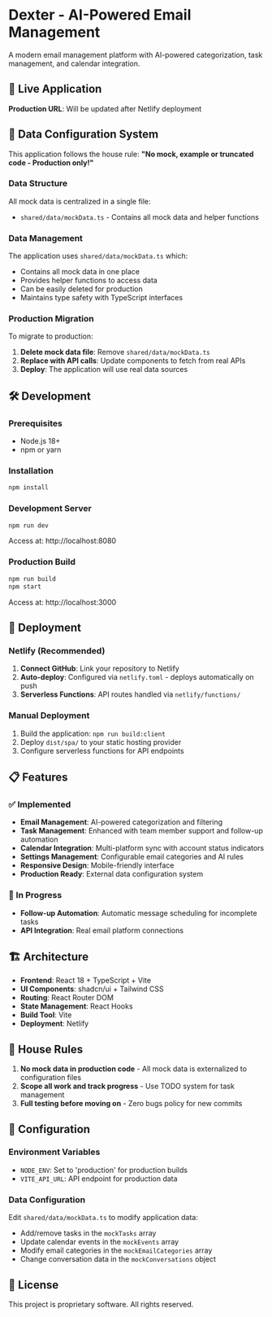 # Dexter - AI-Powered Email Management

A modern email management platform with AI-powered categorization, task management, and calendar integration.

## 🚀 Live Application

**Production URL**: Will be updated after Netlify deployment

## 📁 Data Configuration System

This application follows the house rule: **"No mock, example or truncated code - Production only!"**

### Data Structure

All mock data is centralized in a single file:
- `shared/data/mockData.ts` - Contains all mock data and helper functions

### Data Management

The application uses `shared/data/mockData.ts` which:
- Contains all mock data in one place
- Provides helper functions to access data
- Can be easily deleted for production
- Maintains type safety with TypeScript interfaces

### Production Migration

To migrate to production:
1. **Delete mock data file**: Remove `shared/data/mockData.ts`
2. **Replace with API calls**: Update components to fetch from real APIs
3. **Deploy**: The application will use real data sources

## 🛠️ Development

### Prerequisites
- Node.js 18+
- npm or yarn

### Installation
```bash
npm install
```

### Development Server
```bash
npm run dev
```
Access at: http://localhost:8080

### Production Build
```bash
npm run build
npm start
```
Access at: http://localhost:3000

## 🚀 Deployment

### Netlify (Recommended)
1. **Connect GitHub**: Link your repository to Netlify
2. **Auto-deploy**: Configured via `netlify.toml` - deploys automatically on push
3. **Serverless Functions**: API routes handled via `netlify/functions/`

### Manual Deployment
1. Build the application: `npm run build:client`
2. Deploy `dist/spa/` to your static hosting provider
3. Configure serverless functions for API endpoints

## 📋 Features

### ✅ Implemented
- **Email Management**: AI-powered categorization and filtering
- **Task Management**: Enhanced with team member support and follow-up automation
- **Calendar Integration**: Multi-platform sync with account status indicators
- **Settings Management**: Configurable email categories and AI rules
- **Responsive Design**: Mobile-friendly interface
- **Production Ready**: External data configuration system

### 🔄 In Progress
- **Follow-up Automation**: Automatic message scheduling for incomplete tasks
- **API Integration**: Real email platform connections

## 🏗️ Architecture

- **Frontend**: React 18 + TypeScript + Vite
- **UI Components**: shadcn/ui + Tailwind CSS
- **Routing**: React Router DOM
- **State Management**: React Hooks
- **Build Tool**: Vite
- **Deployment**: Netlify

## 📝 House Rules

1. **No mock data in production code** - All mock data is externalized to configuration files
2. **Scope all work and track progress** - Use TODO system for task management
3. **Full testing before moving on** - Zero bugs policy for new commits

## 🔧 Configuration

### Environment Variables
- `NODE_ENV`: Set to 'production' for production builds
- `VITE_API_URL`: API endpoint for production data

### Data Configuration
Edit `shared/data/mockData.ts` to modify application data:
- Add/remove tasks in the `mockTasks` array
- Update calendar events in the `mockEvents` array
- Modify email categories in the `mockEmailCategories` array
- Change conversation data in the `mockConversations` object

## 📄 License

This project is proprietary software. All rights reserved. 